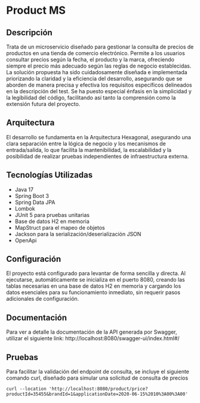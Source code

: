 
# Product MS

## Descripción
Trata de un microservicio diseñado para gestionar la consulta de precios de productos en una tienda de comercio electrónico. Permite a los usuarios consultar precios según la fecha, el producto y la marca, ofreciendo siempre el precio más adecuado según las reglas de negocio establecidas. La solución propuesta ha sido cuidadosamente diseñada e implementada priorizando la claridad y la eficiencia del desarrollo, asegurando que se aborden de manera precisa y efectiva los requisitos específicos delineados en la descripción del test. Se ha puesto especial énfasis en la simplicidad y la legibilidad del código, facilitando así tanto la comprensión como la extensión futura del proyecto.

## Arquitectura
El desarrollo se fundamenta en la Arquitectura Hexagonal, asegurando una clara separación entre la lógica de negocio y los mecanismos de entrada/salida, lo que facilita la mantenibilidad, la escalabilidad y la posibilidad de realizar pruebas independientes de infraestructura externa.

## Tecnologías Utilizadas
- Java 17
- Spring Boot 3
- Spring Data JPA
- Lombok
- JUnit 5 para pruebas unitarias
- Base de datos H2 en memoria
- MapStruct para el mapeo de objetos
- Jackson para la serialización/deserialización JSON
- OpenApi

## Configuración
El proyecto está configurado para levantar de forma sencilla y directa. Al ejecutarse, automáticamente se inicializa en el puerto 8080, creando las tablas necesarias en una base de datos H2 en memoria y cargando los datos esenciales para su funcionamiento inmediato, sin requerir pasos adicionales de configuración.

## Documentación
Para ver a detalle la documentación de la API generada por Swagger, utilizar el siguiente link: http://localhost:8080/swagger-ui/index.html#/

## Pruebas
Para facilitar la validación del endpoint de consulta, se incluye el siguiente comando curl, diseñado para simular una solicitud de consulta de precios

```
curl --location 'http://localhost:8080/product/price?productId=35455&brandId=1&applicationDate=2020-06-15%2010%3A00%3A00'
```
